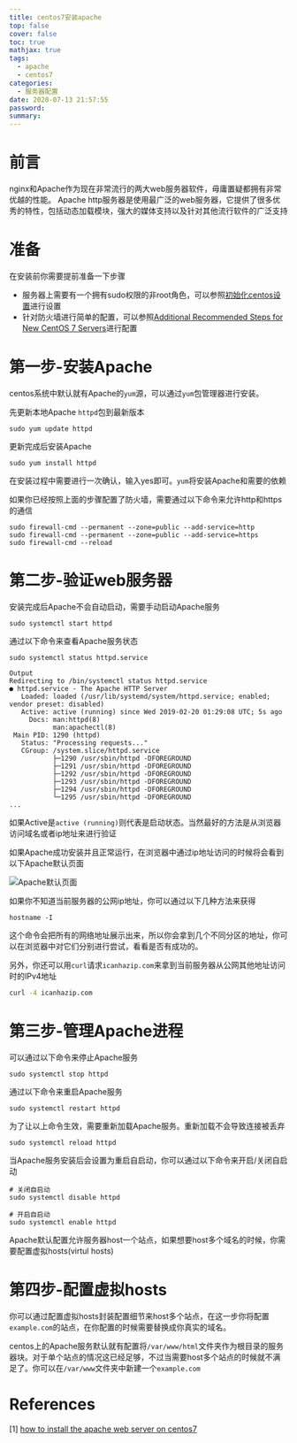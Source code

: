 ```yaml
---
title: centos7安装apache
top: false
cover: false
toc: true
mathjax: true
tags:
  - apache
  - centos7
categories:
  - 服务器配置
date: 2020-07-13 21:57:55
password:
summary:
---
```


# 前言
nginx和Apache作为现在非常流行的两大web服务器软件，毋庸置疑都拥有非常优越的性能。
Apache http服务器是使用最广泛的web服务器，它提供了很多优秀的特性，包括动态加载模块，强大的媒体支持以及针对其他流行软件的广泛支持

# 准备
在安装前你需要提前准备一下步骤

+ 服务器上需要有一个拥有sudo权限的非root角色，可以参照[初始化centos设置](https://www.digitalocean.com/community/tutorials/initial-server-setup-with-centos-7)进行设置
+ 针对防火墙进行简单的配置，可以参照[Additional Recommended Steps for New CentOS 7 Servers](https://www.digitalocean.com/community/tutorials/additional-recommended-steps-for-new-centos-7-servers#configuring-a-basic-firewall)进行配置

# 第一步-安装Apache
centos系统中默认就有Apache的`yum`源，可以通过`yum`包管理器进行安装。

先更新本地Apache `httpd`包到最新版本

```shell
sudo yum update httpd
```

更新完成后安装Apache

```shell
sudo yum install httpd
```

在安装过程中需要进行一次确认，输入yes即可。`yum`将安装Apache和需要的依赖

如果你已经按照上面的步骤配置了防火墙，需要通过以下命令来允许http和https的通信

```shell
sudo firewall-cmd --permanent --zone=public --add-service=http 
sudo firewall-cmd --permanent --zone=public --add-service=https
sudo firewall-cmd --reload
```

# 第二步-验证web服务器
安装完成后Apache不会自动启动，需要手动启动Apache服务

```shell
sudo systemctl start httpd
```

通过以下命令来查看Apache服务状态

```shell
sudo systemctl status httpd.service
```

```shell
Output
Redirecting to /bin/systemctl status httpd.service
● httpd.service - The Apache HTTP Server
   Loaded: loaded (/usr/lib/systemd/system/httpd.service; enabled; vendor preset: disabled)
   Active: active (running) since Wed 2019-02-20 01:29:08 UTC; 5s ago
     Docs: man:httpd(8)
           man:apachectl(8)
 Main PID: 1290 (httpd)
   Status: "Processing requests..."
   CGroup: /system.slice/httpd.service
           ├─1290 /usr/sbin/httpd -DFOREGROUND
           ├─1291 /usr/sbin/httpd -DFOREGROUND
           ├─1292 /usr/sbin/httpd -DFOREGROUND
           ├─1293 /usr/sbin/httpd -DFOREGROUND
           ├─1294 /usr/sbin/httpd -DFOREGROUND
           └─1295 /usr/sbin/httpd -DFOREGROUND
...
```

如果Active是`active (running)`则代表是启动状态。当然最好的方法是从浏览器访问域名或者ip地址来进行验证

如果Apache成功安装并且正常运行，在浏览器中通过ip地址访问的时候将会看到以下Apache默认页面

![Apache默认页面](https://assets.digitalocean.com/articles/CART-65406/apache_default_page.png)

如果你不知道当前服务器的公网ip地址，你可以通过以下几种方法来获得

```shell
hostname -I
```

这个命令会把所有的网络地址展示出来，所以你会拿到几个不同分区的地址，你可以在浏览器中对它们分别进行尝试，看看是否有成功的。

另外，你还可以用`curl`请求`icanhazip.com`来拿到当前服务器从公网其他地址访问时的IPv4地址

```bash
curl -4 icanhazip.com
```

# 第三步-管理Apache进程
可以通过以下命令来停止Apache服务

```shell
sudo systemctl stop httpd
```
通过以下命令来重启Apache服务

```shell
sudo systemctl restart httpd
```

为了让以上命令生效，需要重新加载Apache服务。重新加载不会导致连接被丢弃

```shell
sudo systemctl reload httpd
```

当Apache服务安装后会设置为重启自启动，你可以通过以下命令来开启/关闭自启动

```shell
# 关闭自启动
sudo systemctl disable httpd

# 开启自启动
sudo systemctl enable httpd
```

Apache默认配置允许服务器host一个站点，如果想要host多个域名的时候，你需要配置虚拟hosts(virtul hosts)

# 第四步-配置虚拟hosts
你可以通过配置虚拟hosts封装配置细节来host多个站点，在这一步你将配置`example.com`的站点，在你配置的时候需要替换成你真实的域名。

centos上的Apache服务默认就有配置将`/var/www/html`文件夹作为根目录的服务器块。对于单个站点的情况这已经足够，不过当需要host多个站点的时候就不满足了。你可以在`/var/www`文件夹中新建一个`example.com`

# References
[1] [how to install the apache web server on centos7](https://www.digitalocean.com/community/tutorials/how-to-install-the-apache-web-server-on-centos-7)